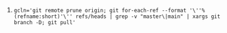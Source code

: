1. `gcln='git remote prune origin; git for-each-ref --format '\''%(refname:short)'\'' refs/heads | grep -v "master\|main" | xargs git branch -D; git pull'`
